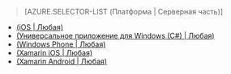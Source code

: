 ﻿> [AZURE.SELECTOR-LIST (Платформа | Серверная часть)]
- [(iOS | Любая)](mobile-services-ios-get-started-offline-data.md)
- [(Универсальное приложение для Windows (C#) | Любая)](mobile-services-windows-store-dotnet-get-started-offline-data.md)
- [(Windows Phone | Любая)](mobile-services-windows-phone-get-started-offline-data.md)
- [(Xamarin iOS | Любая)](mobile-services-xamarin-ios-get-started-offline-data.md)
- [(Xamarin Android | Любая)](mobile-services-xamarin-android-get-started-offline-data.md)

<!--HONumber=42-->
